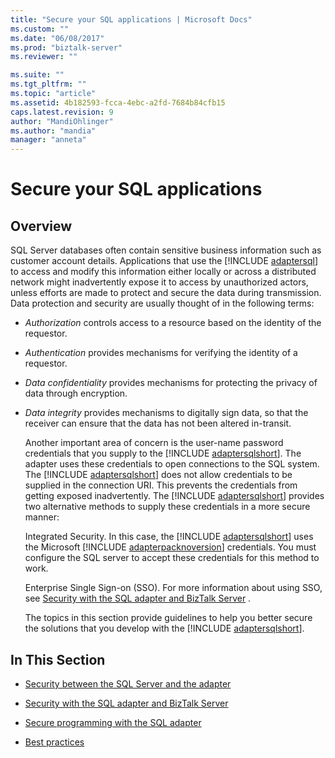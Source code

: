 ```yaml
---
title: "Secure your SQL applications | Microsoft Docs"
ms.custom: ""
ms.date: "06/08/2017"
ms.prod: "biztalk-server"
ms.reviewer: ""

ms.suite: ""
ms.tgt_pltfrm: ""
ms.topic: "article"
ms.assetid: 4b182593-fcca-4ebc-a2fd-7684b84cfb15
caps.latest.revision: 9
author: "MandiOhlinger"
ms.author: "mandia"
manager: "anneta"
---
```

# Secure your SQL applications
## Overview
SQL Server databases often contain sensitive business information such as customer account details. Applications that use the [!INCLUDE [adaptersql](../../includes/adaptersql-md.md)] to access and modify this information either locally or across a distributed network might inadvertently expose it to access by unauthorized actors, unless efforts are made to protect and secure the data during transmission. Data protection and security are usually thought of in the following terms:  
  
- *Authorization* controls access to a resource based on the identity of the requestor.  
  
- *Authentication* provides mechanisms for verifying the identity of a requestor.  
  
- *Data confidentiality* provides mechanisms for protecting the privacy of data through encryption.  
  
- *Data integrity* provides mechanisms to digitally sign data, so that the receiver can ensure that the data has not been altered in-transit.  
  
  Another important area of concern is the user-name password credentials that you supply to the [!INCLUDE [adaptersqlshort](../../includes/adaptersqlshort-md.md)]. The adapter uses these credentials to open connections to the SQL system. The [!INCLUDE [adaptersqlshort](../../includes/adaptersqlshort-md.md)] does not allow credentials to be supplied in the connection URI. This prevents the credentials from getting exposed inadvertently. The [!INCLUDE [adaptersqlshort](../../includes/adaptersqlshort-md.md)] provides two alternative methods to supply these credentials in a more secure manner:  
  
  Integrated Security. In this case, the [!INCLUDE [adaptersqlshort](../../includes/adaptersqlshort-md.md)] uses the Microsoft [!INCLUDE [adapterpacknoversion](../../includes/adapterpacknoversion-md.md)] credentials. You must configure the SQL server to accept these credentials for this method to work.  
  
  Enterprise Single Sign-on (SSO). For more information about using SSO, see [Security with the SQL adapter and BizTalk Server](../../adapters-and-accelerators/adapter-sql/security-with-the-sql-adapter-and-biztalk-server.md) .  
  
  The topics in this section provide guidelines to help you better secure the solutions that you develop with the [!INCLUDE [adaptersqlshort](../../includes/adaptersqlshort-md.md)].  
  
## In This Section  
  
-   [Security between the SQL Server and the adapter](../../adapters-and-accelerators/adapter-sql/security-between-the-sql-server-and-the-adapter.md)
  
-   [Security with the SQL adapter and BizTalk Server](../../adapters-and-accelerators/adapter-sql/security-with-the-sql-adapter-and-biztalk-server.md) 
  
-   [Secure programming with the SQL adapter](../../adapters-and-accelerators/adapter-sql/secure-programming-with-the-sql-adapter.md)
  
-   [Best practices](../../adapters-and-accelerators/adapter-sql/best-practices-to-secure-the-sql-adapter.md)